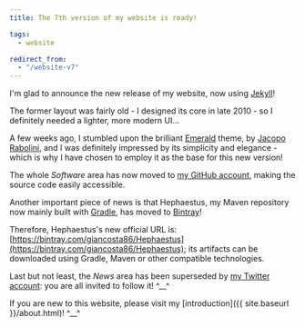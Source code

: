 ```yaml
---
title: The 7th version of my website is ready!

tags:
  - website

redirect_from:
  - "/website-v7"
---
```

I'm glad to announce the new release of my website, now using [Jekyll](http://jekyllrb.com/)!

The former layout was fairly old - I designed its core in late 2010 - so I definitely needed a lighter, more modern UI...

A few weeks ago, I stumbled upon the brilliant [Emerald](http://www.jacoporabolini.com/emerald) theme, by [Jacopo Rabolini](http://www.jacoporabolini.com/), and I was definitely impressed by its simplicity and elegance - which is why I have chosen to employ it as the base for this new version!

The whole *Software* area has now moved to [my GitHub account](https://github.com/giancosta86), making the source code easily accessible.

Another important piece of news is that Hephaestus, my Maven repository now mainly built with [Gradle](http://gradle.org/), has moved to [Bintray](https://bintray.com/)!


Therefore, Hephaestus's new official URL is: [https://bintray.com/giancosta86/Hephaestus](https://bintray.com/giancosta86/Hephaestus); its artifacts can be downloaded using Gradle, Maven or other compatible technologies.


Last but not least, the *News* area has been superseded by [my Twitter account](https://twitter.com/giancosta86): you are all invited to follow it! ^\_\_^


If you are new to this website, please visit my [introduction]({{ site.baseurl }}/about.html)! ^\_\_^

